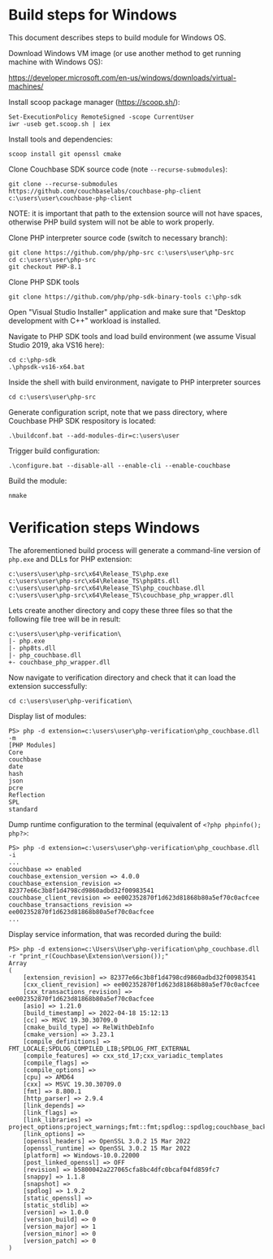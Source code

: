 # Build steps for Windows

This document describes steps to build module for Windows OS.

Download Windows VM image (or use another method to get running machine with Windows OS):

https://developer.microsoft.com/en-us/windows/downloads/virtual-machines/

Install scoop package manager (https://scoop.sh/):

    Set-ExecutionPolicy RemoteSigned -scope CurrentUser
    iwr -useb get.scoop.sh | iex

Install tools and dependencies:

    scoop install git openssl cmake

Clone Couchbase SDK source code (note `--recurse-submodules`):

    git clone --recurse-submodules https://github.com/couchbaselabs/couchbase-php-client c:\users\user\couchbase-php-client

NOTE: it is important that path to the extension source will not have spaces, otherwise PHP build
system will not be able to work properly.

Clone PHP interpreter source code (switch to necessary branch):

    git clone https://github.com/php/php-src c:\users\user\php-src
    cd c:\users\user\php-src
    git checkout PHP-8.1

Clone PHP SDK tools

    git clone https://github.com/php/php-sdk-binary-tools c:\php-sdk

Open "Visual Studio Installer" application and make sure that "Desktop development with C++" workload is installed.

Navigate to PHP SDK tools and load build environment (we assume Visual Studio 2019, aka VS16 here):

    cd c:\php-sdk
    .\phpsdk-vs16-x64.bat

Inside the shell with build environment, navigate to PHP interpreter sources

    cd c:\users\user\php-src

Generate configuration script, note that we pass directory, where Couchbase PHP SDK respository is located:

    .\buildconf.bat --add-modules-dir=c:\users\user

Trigger build configuration:

    .\configure.bat --disable-all --enable-cli --enable-couchbase

Build the module:

    nmake

# Verification steps Windows

The aforementioned build process will generate a command-line version of `php.exe` and DLLs for PHP extension:

    c:\users\user\php-src\x64\Release_TS\php.exe
    c:\users\user\php-src\x64\Release_TS\php8ts.dll
    c:\users\user\php-src\x64\Release_TS\php_couchbase.dll
    c:\users\user\php-src\x64\Release_TS\couchbase_php_wrapper.dll

Lets create another directory and copy these three files so that the following file tree will be in result:

    c:\users\user\php-verification\
    |- php.exe
    |- php8ts.dll
    |- php_couchbase.dll
    +- couchbase_php_wrapper.dll

Now navigate to verification directory and check that it can load the extension successfully:

    cd c:\users\user\php-verification\

Display list of modules:

    PS> php -d extension=c:\users\user\php-verification\php_couchbase.dll -m
    [PHP Modules]
    Core
    couchbase
    date
    hash
    json
    pcre
    Reflection
    SPL
    standard

Dump runtime configuration to the terminal (equivalent of `<?php phpinfo(); php?>`:

    PS> php -d extension=c:\users\user\php-verification\php_couchbase.dll -i
    ...
    couchbase => enabled
    couchbase_extension_version => 4.0.0
    couchbase_extension_revision => 82377e66c3b8f1d4798cd9860adbd32f00983541
    couchbase_client_revision => ee002352870f1d623d81868b80a5ef70c0acfcee
    couchbase_transactions_revision => ee002352870f1d623d81868b80a5ef70c0acfcee
    ...


Display service information, that was recorded during the build:

    PS> php -d extension=c:\Users\User\php-verification\php_couchbase.dll -r "print_r(Couchbase\Extension\version());"
    Array
    (
        [extension_revision] => 82377e66c3b8f1d4798cd9860adbd32f00983541
        [cxx_client_revision] => ee002352870f1d623d81868b80a5ef70c0acfcee
        [cxx_transactions_revision] => ee002352870f1d623d81868b80a5ef70c0acfcee
        [asio] => 1.21.0
        [build_timestamp] => 2022-04-18 15:12:13
        [cc] => MSVC 19.30.30709.0
        [cmake_build_type] => RelWithDebInfo
        [cmake_version] => 3.23.1
        [compile_definitions] => FMT_LOCALE;SPDLOG_COMPILED_LIB;SPDLOG_FMT_EXTERNAL
        [compile_features] => cxx_std_17;cxx_variadic_templates
        [compile_flags] =>
        [compile_options] =>
        [cpu] => AMD64
        [cxx] => MSVC 19.30.30709.0
        [fmt] => 8.800.1
        [http_parser] => 2.9.4
        [link_depends] =>
        [link_flags] =>
        [link_libraries] => project_options;project_warnings;fmt::fmt;spdlog::spdlog;couchbase_backtrace;couchbase_logger;couchbase_platform;couchbase_io;couchbase_meta;couchbase_crypto;couchbase_sasl;couchbase_topology;couchbase_utils;couchbase_protocol;couchbase_management;couchbase_operations;couchbase_operations_management;couchbase_tracing;couchbase_metrics;OpenSSL::SSL;OpenSSL::Crypto
        [link_options] =>
        [openssl_headers] => OpenSSL 3.0.2 15 Mar 2022
        [openssl_runtime] => OpenSSL 3.0.2 15 Mar 2022
        [platform] => Windows-10.0.22000
        [post_linked_openssl] => OFF
        [revision] => b5800042a227065cfa8bc4dfc0bcaf04fd859fc7
        [snappy] => 1.1.8
        [snapshot] =>
        [spdlog] => 1.9.2
        [static_openssl] =>
        [static_stdlib] =>
        [version] => 1.0.0
        [version_build] => 0
        [version_major] => 1
        [version_minor] => 0
        [version_patch] => 0
    )
